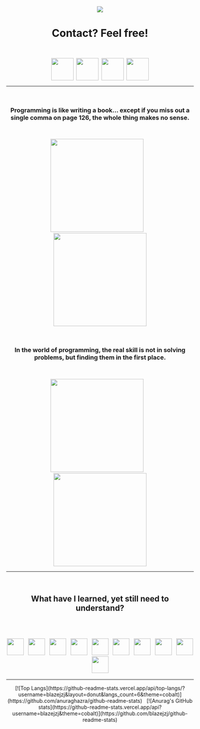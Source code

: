 <br>

<p align="center">
  <img src="https://capsule-render.vercel.app/api?type=venom&height=400&color=gradient&text=Look%20who's%20here!&textBg=false&animation=blink&desc=You're%20not%20lost%20are%20you?&descSize=-14"/>
</p>

# <p align="center"><b>Contact? Feel free!</b></p>

<br>

<p align="center" style="font-size:5;">
  <a href="#"><img src="https://github.com/blazejzj/blazejzj/assets/142219617/a2a36596-7ce5-4ede-8cb5-62cae30602e3" height="60" width="60"/></a> &nbsp; &nbsp;
  <a href="#"><img src="https://github.com/blazejzj/blazejzj/assets/142219617/86d0cc72-1d2a-4c52-b908-19115dde8fa1" height="60" width="60"/></a> &nbsp; &nbsp;
  <a href="#"><img src="https://github.com/blazejzj/blazejzj/assets/142219617/c6ea4fdd-ced3-42f0-ab47-f635dcebff3c" height="60" width="60"/></a> &nbsp; &nbsp;
  <a href="#"><img src="https://github.com/blazejzj/blazejzj/assets/142219617/b4c17b3d-6dce-41a1-af62-4d3b270d5539" height="60" width="60"/></a>
</p>


---

<br>

### <p align="center"><b>Programming is like writing a book... except if you miss out a single comma on page 126, the whole thing makes no sense.</b></p>

<br>

<p align="center">
  <img src="https://github.com/blazejzj/blazejzj/assets/142219617/b10da9c5-7a5e-4f8e-8d06-a7266755102a" height="250" width="250"/> &nbsp; &nbsp;
  <img src="https://github.com/blazejzj/blazejzj/assets/142219617/1b8e78c0-6107-46b2-ad4a-e3ba76bfd532" height="250" width="250"/>
</p>

<br>

### <p align="center"><b>In the world of programming, the real skill is not in solving problems, but finding them in the first place.</b></p>

<br>

<p align="center">
  <img src="https://github.com/blazejzj/blazejzj/assets/142219617/e2286566-c10e-4028-b1cb-7d607d9d04df" height="250" width="250"/> &nbsp; &nbsp;
  <img src="https://github.com/blazejzj/blazejzj/assets/142219617/4099a733-49e0-4359-8b55-1bbd8c0bd5d1" height="250" width="250"/>
</p>

---

<br>

## <p align="center"><b>What have I learned, yet still need to understand?</b></p>

<br>
<br>

<div align="center">
  <p>
    <img src="https://cdn.jsdelivr.net/gh/devicons/devicon@latest/icons/python/python-original.svg" width="45" height="45"/> &nbsp;
    <img src="https://cdn.jsdelivr.net/gh/devicons/devicon@latest/icons/java/java-original.svg" width="45" height="45"/> &nbsp;
    <img src="https://cdn.jsdelivr.net/gh/devicons/devicon@latest/icons/mysql/mysql-plain-wordmark.svg" width="45" height="45"/> &nbsp;
    <img src="https://cdn.jsdelivr.net/gh/devicons/devicon@latest/icons/vscode/vscode-original.svg" width="45" height="45"/> &nbsp;
    <img src="https://cdn.jsdelivr.net/gh/devicons/devicon@latest/icons/css3/css3-original.svg" width="45" height="45"/> &nbsp; 
    <img src="https://cdn.jsdelivr.net/gh/devicons/devicon@latest/icons/html5/html5-original.svg" width="45" height="45"/> &nbsp; 
    <img src="https://cdn.jsdelivr.net/gh/devicons/devicon@latest/icons/sass/sass-original.svg" width="45" height="45"/> &nbsp;
    <img src="https://cdn.jsdelivr.net/gh/devicons/devicon@latest/icons/jetbrains/jetbrains-original.svg" width="45" height="45"/> &nbsp; 
    <img src="https://cdn.jsdelivr.net/gh/devicons/devicon@latest/icons/visualstudio/visualstudio-original.svg" width="45" height="45"/> &nbsp;
    <img src="https://github.com/blazejzj/blazejzj/assets/142219617/01a2d1aa-2a5c-4a58-9af4-a97ae16731ef" width="45" height="45"/> &nbsp;
  </p>
</div>


---
<p align="center">
  [![Top Langs](https://github-readme-stats.vercel.app/api/top-langs/?username=blazejzj&layout=donut&langs_count=6&theme=cobalt)](https://github.com/anuraghazra/github-readme-stats)
&nbsp;
[![Anurag's GitHub stats](https://github-readme-stats.vercel.app/api?username=blazejzj&theme=cobalt)](https://github.com/blazejzj/github-readme-stats)
</p>



